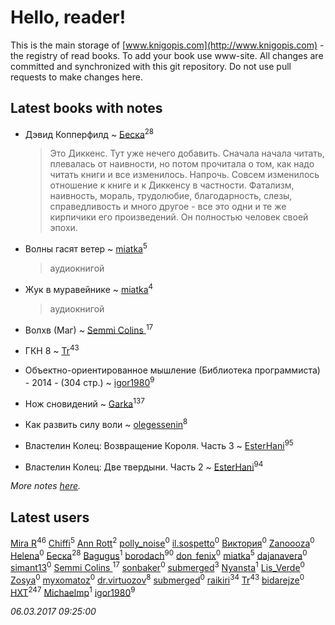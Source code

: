 # Hello, reader!
This is the main storage of [www.knigopis.com](http://www.knigopis.com) - the registry of read books.
To add your book use www-site. All changes are committed and synchronized with this git repository.
Do not use pull requests to make changes here.


## Latest books with notes
* Дэвид Копперфилд ~ [Беска](users/157/1577468-vkontakte)<sup>28</sup>
    > Это Диккенс. Тут уже нечего добавить. Сначала начала читать, плевалась от наивности, но потом прочитала о том, как надо читать книги и все изменилось. Напрочь. Совсем изменилось отношение к книге и к Диккенсу в частности. Фатализм, наивность, мораль, трудолюбие, благодарность, слезы, справедливость и много другое - все это одни и те же кирпичики его произведений. Он полностью человек своей эпохи.

* Волны гасят ветер ~ [miatka](users/351/35140437-vkontakte)<sup>5</sup>
    > аудиокнигой

* Жук в муравейнике ~ [miatka](users/351/35140437-vkontakte)<sup>4</sup>
    > аудиокнигой

* Волхв (Маг) ~ [Semmi Colins ](users/100/100632786848817999592-google)<sup>17</sup>

* ГКН 8 ~ [Tr](users/122/12282474-vkontakte)<sup>43</sup>

* Объектно-ориентированное мышление (Библиотека программиста) - 2014 - (304 стр.) ~ [igor1980](users/100/100003094239547-facebook)<sup>9</sup>

* Нож сновидений ~ [Garka](users/115/115753719718250012620-google)<sup>137</sup>

* Как развить силу воли ~ [olegessenin](users/390/3901448-vkontakte)<sup>8</sup>

* Властелин Колец: Возвращение Короля. Часть 3 ~ [EsterHani](users/305/30558181-vkontakte)<sup>95</sup>

* Властелин Колец: Две твердыни. Часть 2 ~ [EsterHani](users/305/30558181-vkontakte)<sup>94</sup>


_More notes [here](latest_books_with_notes.md)._


## Latest users
[Mira R](users/103/103293621948650602575-google)<sup>46</sup> 
[Chiffi](users/105/105831994080785626680-google)<sup>5</sup> 
[Ann Rott](users/108/108774233915925319546-google)<sup>2</sup> 
[polly_noise](users/179/179481296-vkontakte)<sup>0</sup> 
[il.sospetto](users/192/192594353-yandex)<sup>0</sup> 
[Виктория](users/843/84372212-vkontakte)<sup>0</sup> 
[Zanoooza](users/411/41187135-vkontakte)<sup>0</sup> 
[Helena](users/129/1299464500121936-facebook)<sup>0</sup> 
[Беска](users/157/1577468-vkontakte)<sup>28</sup> 
[Bagugus](users/106/106584244159462150750-google)<sup>1</sup> 
[borodach](users/157/15706320-vkontakte)<sup>90</sup> 
[don_fenix](users/137/137875876-vkontakte)<sup>0</sup> 
[miatka](users/351/35140437-vkontakte)<sup>5</sup> 
[dajanavera](users/386/386369337-vkontakte)<sup>0</sup> 
[simant13](users/153/153982695-vkontakte)<sup>0</sup> 
[Semmi Colins ](users/100/100632786848817999592-google)<sup>17</sup> 
[sonbaker](users/370/370437264-vkontakte)<sup>0</sup> 
[submerged](users/471/471364154-yandex)<sup>3</sup> 
[Nyansta](users/241/241453083-vkontakte)<sup>1</sup> 
[Lis_Verde](users/218/2180163884-twitter)<sup>0</sup> 
[Zosya](users/100/100942626501645498652-google)<sup>0</sup> 
[myxomatoz](users/733/73362173-vkontakte)<sup>0</sup> 
[dr.virtuozov](users/581/58150658-vkontakte)<sup>8</sup> 
[submerged](users/49d/49dc69d6d985a820-liveid)<sup>0</sup> 
[raikiri](users/384/384194935-vkontakte)<sup>34</sup> 
[Tr](users/122/12282474-vkontakte)<sup>43</sup> 
[bidarejze](users/262/262728606-vkontakte)<sup>0</sup> 
[HXT](users/100/100002563462782-facebook)<sup>247</sup> 
[Michaelmp](users/102/102340590821783704774-google)<sup>1</sup> 
[igor1980](users/100/100003094239547-facebook)<sup>9</sup> 


_06.03.2017 09:25:00_
